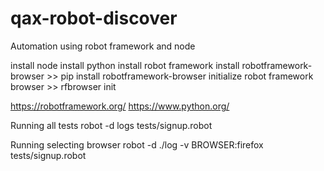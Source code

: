 # qax-robot-discover
Automation using robot framework and node


install node
install python
install robot framework
install robotframework-browser >> pip install robotframework-browser
initialize robot framework browser >> rfbrowser init

https://robotframework.org/ 
https://www.python.org/


Running all tests
robot -d logs tests/signup.robot

Running selecting browser
robot -d ./log -v BROWSER:firefox tests/signup.robot